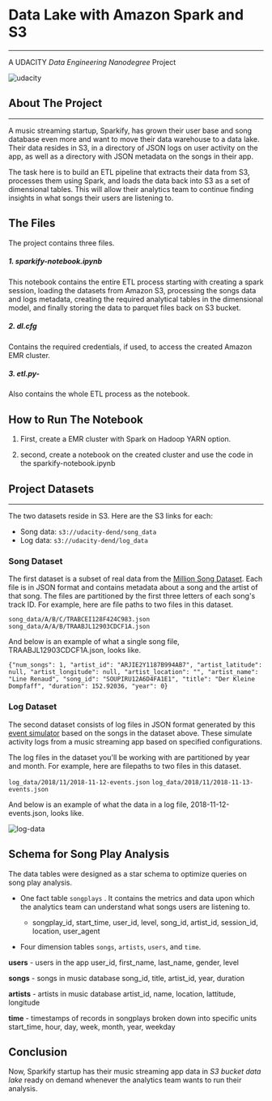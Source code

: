 # Data Lake with Amazon Spark and S3
---
A UDACITY *Data Engineering Nanodegree* Project

![udacity](https://www.udacity.com/images/svgs/udacity-tt-logo.svg)

## About The Project
------

A music streaming startup, Sparkify, has grown their user base and song database even more and want to move their data warehouse to a data lake. Their data resides in S3, in a directory of JSON logs on user activity on the app, as well as a directory with JSON metadata on the songs in their app.

The task here is to build an ETL pipeline that extracts their data from S3, processes them using Spark, and loads the data back into S3 as a set of dimensional tables. This will allow their analytics team to continue finding insights in what songs their users are listening to.

## The Files

The project contains three files.

##### 1. sparkify-notebook.ipynb
This notebook contains the entire ETL process starting with creating a spark session, loading the datasets from Amazon S3, processing the songs data and logs metadata, creating the required analytical tables in the dimensional model, and finally storing the data to parquet files back on S3 bucket.

##### 2. dl.cfg
Contains the required credentials, if used, to access the created Amazon EMR cluster.

##### 3. etl.py-
Also contains the whole ETL process as the notebook.


## How to Run The Notebook

1. First, create a EMR cluster with Spark on Hadoop YARN option.

2. second, create a notebook on the created cluster and use the code in the sparkify-notebook.ipynb


## Project Datasets
---

The two datasets reside in S3. Here are the S3 links for each:
* Song data: `s3://udacity-dend/song_data`
* Log data: `s3://udacity-dend/log_data`

### Song Dataset

The first dataset is a subset of real data from the [Million Song Dataset](http://millionsongdataset.com/). Each file is in JSON format and contains metadata about a song and the artist of that song. The files are partitioned by the first three letters of each song's track ID. For example, here are file paths to two files in this dataset.

`song_data/A/B/C/TRABCEI128F424C983.json
song_data/A/A/B/TRAABJL12903CDCF1A.json`

And below is an example of what a single song file, TRAABJL12903CDCF1A.json, looks like.

`{"num_songs": 1, "artist_id": "ARJIE2Y1187B994AB7", "artist_latitude": null, "artist_longitude": null, "artist_location": "", "artist_name": "Line Renaud", "song_id": "SOUPIRU12A6D4FA1E1", "title": "Der Kleine Dompfaff", "duration": 152.92036, "year": 0}`


### Log Dataset

The second dataset consists of log files in JSON format generated by this [event simulator](https://github.com/Interana/eventsim) based on the songs in the dataset above. These simulate activity logs from a music streaming app based on specified configurations.

The log files in the dataset you'll be working with are partitioned by year and month. For example, here are filepaths to two files in this dataset.

`log_data/2018/11/2018-11-12-events.json`
`log_data/2018/11/2018-11-13-events.json`

And below is an example of what the data in a log file, 2018-11-12-events.json, looks like.

![log-data](https://video.udacity-data.com/topher/2019/February/5c6c3ce5_log-data/log-data.png)

## Schema for Song Play Analysis

The data tables were designed as a star schema to optimize queries on song play analysis.

- One fact table `songplays` . It contains the metrics and data upon which the analytics team can understand what songs users are listening to.
    * songplay_id, start_time, user_id, level, song_id, artist_id, session_id, location, user_agent

    
- Four dimension tables `songs`, `artists`, `users`, and `time`.

**users** - users in the app
        user_id, first_name, last_name, gender, level
        
**songs** - songs in music database
        song_id, title, artist_id, year, duration
        
**artists** - artists in music database
        artist_id, name, location, lattitude, longitude
        
**time** - timestamps of records in songplays broken down into specific units
        start_time, hour, day, week, month, year, weekday


## Conclusion
Now, Sparkify startup has their music streaming app data in *S3 bucket data lake* ready on demand whenever the analytics team wants to run their analysis.